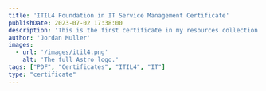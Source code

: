 ```yaml
---
title: 'ITIL4 Foundation in IT Service Management Certificate'
publishDate: 2023-07-02 17:38:00
description: 'This is the first certificate in my resources collection.'
author: 'Jordan Muller'
images:
  - url: '/images/itil4.png'
    alt: 'The full Astro logo.'
tags: ["PDF", "Certificates", "ITIL4", "IT"]
type: "certificate"
---
```

